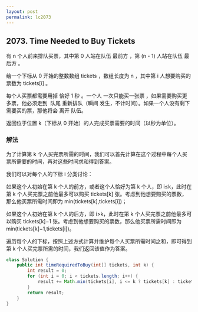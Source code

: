 ```yaml
---
layout: post
permalink: lc2073 
---
```


## 2073. Time Needed to Buy Tickets

有 n 个人前来排队买票，其中第 0 人站在队伍 最前方 ，第 (n - 1) 人站在队伍 最后方 。

给一个下标从 0 开始的整数数组 tickets ，数组长度为 n ，其中第 i 人想要购买的票数为 tickets[i] 。

每个人买票都需要用掉 恰好 1 秒 。一个人 一次只能买一张票 ，如果需要购买更多票，他必须走到  队尾 重新排队（瞬间 发生，不计时间）。如果一个人没有剩下需要买的票，那他将会 离开 队伍。

返回位于位置 k（下标从 0 开始）的人完成买票需要的时间（以秒为单位）。


### 解法

为了计算第 k 个人买完票所需的时间，我们可以首先计算在这个过程中每个人买票所需要的时间，再对这些时间求和得到答案。

我们可以对每个人的下标 i 分类讨论：

如果这个人初始在第 k 个人的前方，或者这个人恰好为第 k 个人，即 i≤k，此时在第 k 个人买完票之前他最多可以购买 tickets[k] 张。考虑到他想要购买的票数，那么他买票所需时间即为 min(tickets[k],tickets[i])；

如果这个人初始在第 k 个人的后方，即 i>k，此时在第 k 个人买完票之前他最多可以购买 tickets[k]−1 张。考虑到他想要购买的票数，那么他买票所需时间即为 min(tickets[k]−1,tickets[i])。

遍历每个人的下标，按照上述方式计算并维护每个人买票所需时间之和，即可得到第 k 个人买完票所需的时间，我们返回该值作为答案。

```java
class Solution {
    public int timeRequiredToBuy(int[] tickets, int k) {
        int result = 0;
        for (int i = 0; i < tickets.length; i++) {
            result += Math.min(tickets[i], i <= k ? tickets[k] : tickets[k] - 1);
        }
        return result;
    }
}
```